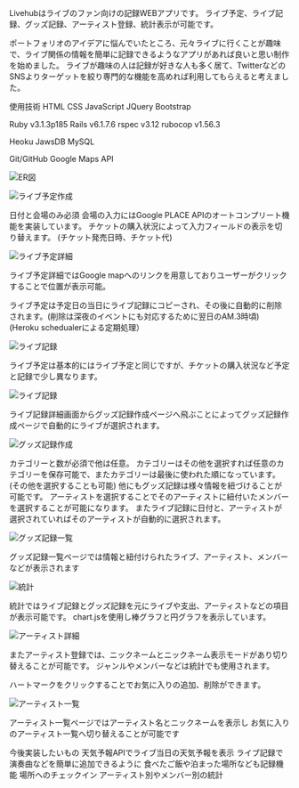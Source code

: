 Livehubはライブのファン向けの記録WEBアプリです。
ライブ予定、ライブ記録、グッズ記録、アーティスト登録、統計表示が可能です。


ポートフォリオのアイデアに悩んでいたところ、元々ライブに行くことが趣味で、ライブ関係の情報を簡単に記録できるようなアプリがあれば良いと思い制作を始めました。
ライブが趣味の人は記録が好きな人も多く居て、TwitterなどのSNSよりターゲットを絞り専門的な機能を高めれば利用してもらえると考えました。

使用技術
HTML
CSS
JavaScript
JQuery
Bootstrap

Ruby v3.1.3p185
Rails v6.1.7.6
rspec v3.12
rubocop v1.56.3

Heoku
JawsDB MySQL

Git/GitHub
Google Maps API

![ER図](./app/assets/images/erd_page-0001.jpg)

![ライブ予定作成](./app/assets/images/shedules.png)



日付と会場のみ必須
会場の入力にはGoogle PLACE APIのオートコンプリート機能を実装しています。
チケットの購入状況によって入力フィールドの表示を切り替えます。
(チケット発売日時、チケット代)

![ライブ予定詳細](./app/assets/images/live_s_s.png)



ライブ予定詳細ではGoogle mapへのリンクを用意しておりユーザーがクリックすることで位置が表示可能。


ライブ予定は予定日の当日にライブ記録にコピーされ、その後に自動的に削除されます。(削除は深夜のイベントにも対応するために翌日のAM.3時頃)
(Heroku schedualerによる定期処理）

![ライブ記録](./app/assets/images/records.png)


ライブ予定は基本的にはライブ予定と同じですが、チケットの購入状況など予定と記録で少し異なります。

![ライブ記録](./app/assets/images/live_r_s.png)


ライブ記録詳細画面からグッズ記録作成ページへ飛ぶことによってグッズ記録作成ページで自動的にライブが選択されます。


![グッズ記録作成](./app/assets/images/goods.png)


カテゴリーと数が必須で他は任意。
カテゴリーはその他を選択すれば任意のカテゴリーを保存可能で、またカテゴリーは最後に使われた順になっています。(その他を選択することも可能) 
他にもグッズ記録は様々情報を紐づけることが可能です。
アーティストを選択することでそのアーティストに紐付いたメンバーを選択することが可能になります。
またライブ記録に日付と、アーティストが選択されていればそのアーティストが自動的に選択されます。



![グッズ記録一覧](./app/assets/images/good_i.png)


グッズ記録一覧ページでは情報と紐付けられたライブ、アーティスト、メンバーなどが表示されます

![統計](./app/assets/images/sti.png)


統計ではライブ記録とグッズ記録を元にライブや支出、アーティストなどの項目が表示可能です。
chart.jsを使用し棒グラフと円グラフを表示しています。

![アーティスト詳細](./app/assets/images/artist_s)


またアーティスト登録では、ニックネームとニックネーム表示モードがあり切り替えることが可能です。
ジャンルやメンバーなどは統計でも使用されます。

ハートマークをクリックすることでお気に入りの追加、削除ができます。

![アーティスト一覧](./app/assets/images/artist_i)


アーティスト一覧ページではアーティスト名とニックネームを表示し
お気に入りのアーティスト一覧へ切り替えることが可能です


今後実装したいもの
天気予報APIでライブ当日の天気予報を表示
ライブ記録で演奏曲などを簡単に追加できるように
食べたご飯や泊まった場所なども記録機能
場所へのチェックイン
アーティスト別やメンバー別の統計


